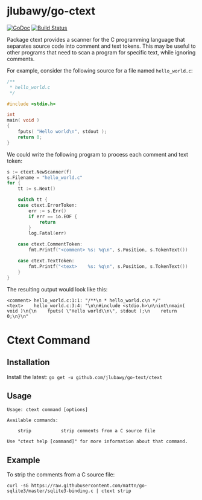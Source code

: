 # jlubawy/go-ctext

[![GoDoc](https://godoc.org/github.com/jlubawy/go-ctext?status.svg)](https://godoc.org/github.com/jlubawy/go-ctext)
[![Build Status](https://travis-ci.org/jlubawy/go-ctext.svg?branch=master)](https://travis-ci.org/jlubawy/go-ctext)

Package ctext provides a scanner for the C programming language that separates
source code into comment and text tokens. This may be useful to other programs
that need to scan a program for specific text, while ignoring comments.

For example, consider the following source for a file named ```hello_world.c```:

```c
/**
 * hello_world.c
 */

#include <stdio.h>

int
main( void )
{
    fputs( "Hello world\n", stdout );
    return 0;
}
```

We could write the following program to process each comment and text token:

```go
s := ctext.NewScanner(f)
s.Filename = "hello_world.c"
for {
    tt := s.Next()

    switch tt {
    case ctext.ErrorToken:
        err := s.Err()
        if err == io.EOF {
            return
        }
        log.Fatal(err)

    case ctext.CommentToken:
        fmt.Printf("<comment> %s: %q\n", s.Position, s.TokenText())

    case ctext.TextToken:
        fmt.Printf("<text>    %s: %q\n", s.Position, s.TokenText())
    }
}
```

The resulting output would look like this:

    <comment> hello_world.c:1:1: "/**\n * hello_world.c\n */"
    <text>    hello_world.c:3:4: "\n\n#include <stdio.h>\n\nint\nmain( void )\n{\n    fputs( \"Hello world\\n\", stdout );\n    return 0;\n}\n"

# Ctext Command

## Installation

Install the latest: ```go get -u github.com/jlubawy/go-text/ctext```

## Usage

```
Usage: ctext command [options]

Available commands:

    strip           strip comments from a C source file

Use "ctext help [command]" for more information about that command.
```

## Example

To strip the comments from a C source file:

    curl -sG https://raw.githubusercontent.com/mattn/go-sqlite3/master/sqlite3-binding.c | ctext strip
